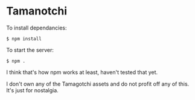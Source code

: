 # Tamanotchi

To install dependancies:
```
$ npm install
```

To start the server:
```
$ npm .
```

I think that's how npm works at least, haven't tested that yet.

I don't own any of the Tamagotchi assets and do not profit off any of this.
It's just for nostalgia.
